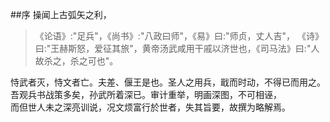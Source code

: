 ##序
操闻上古弧矢之利，  
> 《论语》:"足兵"，《尚书》:"八政曰师"，《易》曰:"师贞，丈人吉"，
《诗》曰:"王赫斯怒，爱征其旅"，黄帝汤武咸用干戚以济世也，《司马法》曰:"人故杀之，杀之可也"。   


恃武者灭，恃文者亡。夫差、偃王是也。圣人之用兵，戢而时动，不得已而用之。  
吾观兵书战策多矣，孙武所着深已。审计重举，明画深图，不可相诬，  
而但世人未之深亮训说，况文烦富行於世者，失其旨要，故撰为略解焉。  
